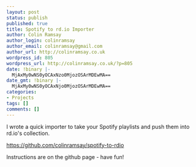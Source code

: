 ```yaml
---
layout: post
status: publish
published: true
title: Spotify to rd.io Importer
author: Colin Ramsay
author_login: colinramsay
author_email: colinramsay@gmail.com
author_url: http://colinramsay.co.uk
wordpress_id: 805
wordpress_url: http://colinramsay.co.uk/?p=805
date: !binary |-
  MjAxMy0wNS0yOCAxNzo0MjozOSArMDEwMA==
date_gmt: !binary |-
  MjAxMy0wNS0yOCAxNjo0MjozOSArMDEwMA==
categories:
- Projects
tags: []
comments: []
---
```

<p>I wrote a quick importer to take your Spotify playlists and push them into rd.io's collection.</p>
<p><a href="https://github.com/colinramsay/spotify-to-rdio">https://github.com/colinramsay/spotify-to-rdio</a></p>
<p>Instructions are on the github page - have fun!</p>
